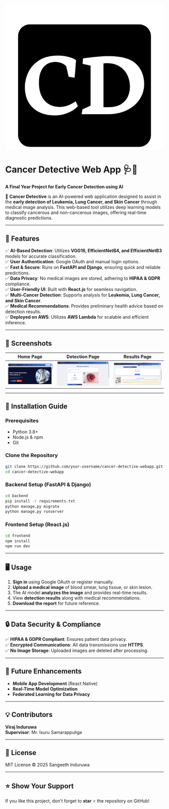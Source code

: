 <p align="center">
  <img src="frontend/CDLogo.svg" alt="Cancer Detective Logo" />
</p>

# Cancer Detective Web App 🩺🔬

**A Final Year Project for Early Cancer Detection using AI**

🚀 **Cancer Detective** is an AI-powered web application designed to assist in the **early detection of Leukemia, Lung Cancer, and Skin Cancer** through medical image analysis. This web-based tool utilizes deep learning models to classify cancerous and non-cancerous images, offering real-time diagnostic predictions.

---

## 📌 Features

✅ **AI-Based Detection**: Utilizes **VGG16, EfficientNetB4, and EfficientNetB3** models for accurate classification.  
✅ **User Authentication**: Google OAuth and manual login options.  
✅ **Fast & Secure**: Runs on **FastAPI and Django**, ensuring quick and reliable predictions.  
✅ **Data Privacy**: No medical images are stored, adhering to **HIPAA & GDPR** compliance.  
✅ **User-Friendly UI**: Built with **React.js** for seamless navigation.  
✅ **Multi-Cancer Detection**: Supports analysis for **Leukemia, Lung Cancer, and Skin Cancer**.  
✅ **Medical Recommendations**: Provides preliminary health advice based on detection results.  
✅ **Deployed on AWS**: Utilizes **AWS Lambda** for scalable and efficient inference.

---

## 📸 Screenshots

| Home Page | Detection Page | Results Page |
|-----------|--------------|--------------|
| ![Home Page](ScreenShots/homepage.png) | ![Detection Page](ScreenShots/detectionpage.png) | ![Results](ScreenShots/resultsection.png) |

---

## 🚀 Installation Guide

### Prerequisites
- Python 3.8+
- Node.js & npm
- Git

### Clone the Repository
```sh
git clone https://github.com/your-username/cancer-detective-webapp.git
cd cancer-detective-webapp
```

### Backend Setup (FastAPI & Django)
```sh
cd backend
pip install -r requirements.txt
python manage.py migrate
python manage.py runserver
```

### Frontend Setup (React.js)
```sh
cd frontend
npm install
npm run dev
```

---

## 🖥️ Usage
1. **Sign in** using Google OAuth or register manually.
2. **Upload a medical image** of blood smear, lung tissue, or skin lesion.
3. The AI model **analyzes the image** and provides real-time results.
4. View **detection results** along with medical recommendations.
5. **Download the report** for future reference.

---

## 🔒 Data Security & Compliance
✅ **HIPAA & GDPR Compliant**: Ensures patient data privacy.  
✅ **Encrypted Communications**: All data transmissions use **HTTPS**.  
✅ **No Image Storage**: Uploaded images are deleted after processing.  

---

## 🌟 Future Enhancements
- **Mobile App Development** (React Native)
- **Real-Time Model Optimization**
- **Federated Learning for Data Privacy**

---

## 💡 Contributors
**Viraj Induruwa**  
**Supervisor**: Mr. Isuru Samarappulige

---

## 📜 License
MIT License © 2025 Sangeeth Induruwa

---

## ⭐ Show Your Support
If you like this project, don't forget to **star** ⭐ the repository on GitHub!
